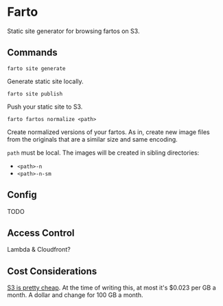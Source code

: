 # Farto

Static site generator for browsing fartos on S3.

## Commands

```
farto site generate
```

Generate static site locally.

```
farto site publish
```

Push your static site to S3.

```
farto fartos normalize <path>
```

Create normalized versions of your fartos. As in, create new image files from
the originals that are a similar size and same encoding.

`path` must be local. The images will be created in sibling directories:

* `<path>-n`
* `<path>-n-sm`

## Config

TODO

## Access Control

Lambda & Cloudfront?

## Cost Considerations

[S3 is pretty cheap](https://aws.amazon.com/s3/pricing/). At the time of writing
this, at most it's $0.023 per GB a month. A dollar and change for 100 GB a month.
